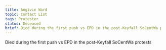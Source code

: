 ```yaml
---
title: Angivin Ward
topic: Contact List
tags: Protester
status: Deceased 
brief: Died during the first push vs EPD in the post-Keyfall SoCentWa protests
---
```


Died during the first push vs EPD in the post-Keyfall SoCentWa protests